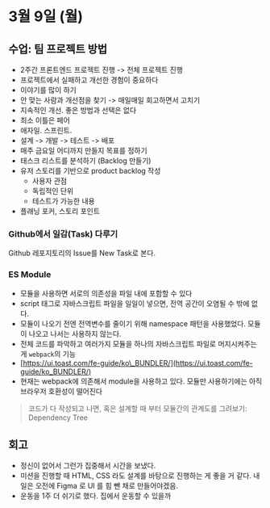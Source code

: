 # 3월 9일 \(월\)

## 수업: 팀 프로젝트 방법

* 2주간 프론트엔드 프로젝트 진행 -&gt; 전체 프로젝트 진행
* 프로젝트에서 실패하고 개선한 경험이 중요하다
* 이야기를 많이 하기
* 안 맞는 사람과 개선점을 찾기 -&gt; 매일매일 회고하면서 고치기
* 지속적인 개선. 좋은 방법과 선택은 없다
* 최소 이틀은 페어
* 애자일. 스프린트.
* 설계 -&gt; 개발 -&gt; 테스트 -&gt; 배포
* 매주 금요일 어디까지 만들지 목표를 정하기
* 태스크 리스트를 분석하기 \(Backlog 만들기\)
* 유저 스토리를 기반으로 product backlog 작성
  * 사용자 관점
  * 독립적인 단위
  * 테스트가 가능한 내용
* 플래닝 포커, 스토리 포인트

### Github에서 일감\(Task\) 다루기

Github 레포지토리의 Issue를 New Task로 본다.

### ES Module

* 모듈을 사용하면 서로의 의존성을 파일 내에 포함할 수 있다
* script 태그로 자바스크립트 파일을 일일이 넣으면, 전역 공간이 오염될 수 밖에 없다.
* 모듈이 나오기 전엔 전역변수를 줄이기 위해 namespace 패턴을 사용했었다. 모듈이 나오고 나서는 사용하지 않는다.
* 전체 코드를 파악하고 여러가지 모듈을 하나의 자바스크립트 파일로 머지시켜주는 게 `webpack`의 기능
* [https://ui.toast.com/fe-guide/ko\_BUNDLER/](https://ui.toast.com/fe-guide/ko_BUNDLER/)
* 현재는 webpack에 의존해서 module을 사용하고 있다. 모듈만 사용하기에는 아직 브라우저 호환성이 떨어진다

> 코드가 다 작성되고 나면, 혹은 설계할 때 부터 모듈간의 관계도를 그려보기: Dependency Tree

## 회고

* 정신이 없어서 그런가 집중해서 시간을 보냈다.
* 미션을 진행할 때 HTML, CSS 라도 설계를 바탕으로 진행하는 게 좋을 거 같다. 내일은 오전에 Figma 로 UI 를 힘 뺀 채로 만들어야겠음.
* 운동을 1주 더 쉬기로 했다. 집에서 운동할 수 있을까

